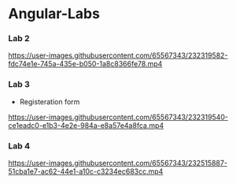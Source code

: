 # Angular-Labs



### Lab 2

https://user-images.githubusercontent.com/65567343/232319582-fdc74e1e-745a-435e-b050-1a8c8366fe78.mp4


### Lab 3
* Registeration form

https://user-images.githubusercontent.com/65567343/232319540-ce1eadc0-e1b3-4e2e-984a-e8a57e4a8fca.mp4

### Lab 4


https://user-images.githubusercontent.com/65567343/232515887-51cba1e7-ac62-44e1-a10c-c3234ec683cc.mp4

